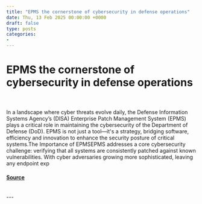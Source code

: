 ```yaml
---
title: "EPMS the cornerstone of cybersecurity in defense operations"
date: Thu, 13 Feb 2025 00:00:00 +0000
draft: false
type: posts
categories: 
- 
---
```

# EPMS the cornerstone of cybersecurity in defense operations

<br/>

<br/>
In a landscape where cyber threats evolve daily, the Defense Information Systems Agency’s (DISA) Enterprise Patch Management System (EPMS) plays a critical role in maintaining the cybersecurity of the Department of Defense (DoD). EPMS is not just a tool—it's a strategy, bridging software, efficiency and innovation to enhance the security posture of critical systems.The Importance of EPMSEPMS addresses a core cybersecurity challenge: verifying that all systems are consistently patched against known vulnerabilities. With cyber adversaries growing more sophisticated, leaving any endpoint exp

#### [Source](https://www.redhat.com/en/blog/epms-cornerstone-cybersecurity-defense-operations)

<br/>
---
